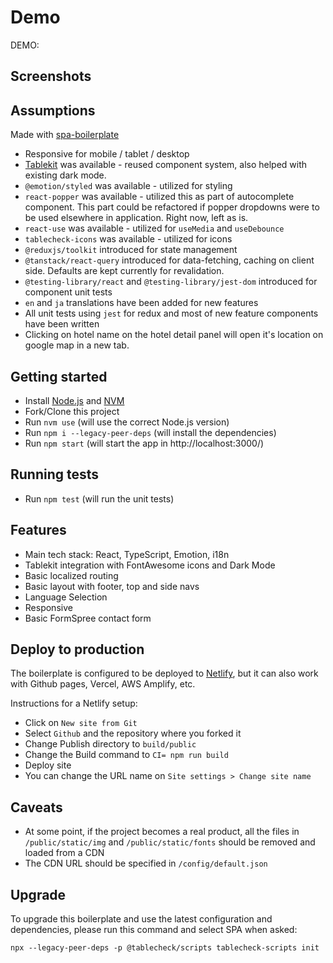 # Demo

DEMO: []()

## Screenshots

## Assumptions

Made with [spa-boilerplate](https://github.com/tablecheck/spa-boilerplate)

- Responsive for mobile / tablet / desktop
- [Tablekit](http://tablekit.tablecheck.com/) was available - reused component system, also helped with existing dark mode.
- `@emotion/styled` was available - utilized for styling
- `react-popper` was available - utilized this as part of autocomplete component. This part could be refactored if popper dropdowns were to be used elsewhere in application. Right now, left as is.
- `react-use` was available - utilized for `useMedia` and `useDebounce`
- `tablecheck-icons` was available - utilized for icons
- `@reduxjs/toolkit` introduced for state management
- `@tanstack/react-query` introduced for data-fetching, caching on client side. Defaults are kept currently for revalidation.
- `@testing-library/react` and `@testing-library/jest-dom` introduced for component unit tests
- `en` and `ja` translations have been added for new features
- All unit tests using `jest` for redux and most of new feature components have been written
- Clicking on hotel name on the hotel detail panel will open it's location on google map in a new tab.

## Getting started

- Install [Node.js](https://nodejs.org/en/download/) and [NVM](https://github.com/nvm-sh/nvm#installing-and-updating)
- Fork/Clone this project
- Run `nvm use` (will use the correct Node.js version)
- Run `npm i --legacy-peer-deps` (will install the dependencies)
- Run `npm start` (will start the app in http://localhost:3000/)

## Running tests

- Run `npm test` (will run the unit tests)

## Features

- Main tech stack: React, TypeScript, Emotion, i18n
- Tablekit integration with FontAwesome icons and Dark Mode
- Basic localized routing
- Basic layout with footer, top and side navs
- Language Selection
- Responsive
- Basic FormSpree contact form

## Deploy to production

The boilerplate is configured to be deployed to [Netlify](https://netlify.com), but it can also work with Github pages,
Vercel, AWS Amplify, etc.

Instructions for a Netlify setup:

- Click on `New site from Git`
- Select `Github` and the repository where you forked it
- Change Publish directory to `build/public`
- Change the Build command to `CI= npm run build`
- Deploy site
- You can change the URL name on `Site settings > Change site name`

## Caveats

- At some point, if the project becomes a real product, all the files in `/public/static/img` and `/public/static/fonts`
  should be removed and loaded from a CDN
- The CDN URL should be specified in `/config/default.json`

## Upgrade

To upgrade this boilerplate and use the latest configuration and dependencies, please run this command and select SPA
when asked:

`npx --legacy-peer-deps -p @tablecheck/scripts tablecheck-scripts init`
